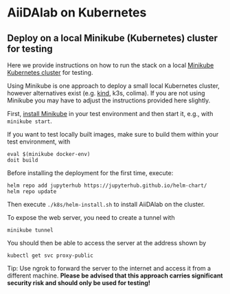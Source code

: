 # AiiDAlab on Kubernetes

## Deploy on a local Minikube (Kubernetes) cluster for testing

Here we provide instructions on how to run the stack on a local [Minikube Kubernetes cluster](https://minikube.sigs.k8s.io) for testing.

Using Minikube is one approach to deploy a small local Kubernetes cluster, however alternatives exist (e.g. [kind](https://kind.sigs.k8s.io/), k3s, colima).
If you are not using Minikube you may have to adjust the instructions provided here slightly.

First, [install Minikube](https://k8s-docs.netlify.app/en/docs/tasks/tools/install-minikube/) in your test environment and then start it, e.g., with `minikube start`.

If you want to test locally built images, make sure to build them within your test environment, with
```console
eval $(minikube docker-env)
doit build
```

Before installing the deployment for the first time, execute:

```console
helm repo add jupyterhub https://jupyterhub.github.io/helm-chart/
helm repo update
```

Then execute `./k8s/helm-install.sh` to install AiiDAlab on the cluster.

To expose the web server, you need to create a tunnel with
```console
minikube tunnel
```

You should then be able to access the server at the address shown by
```console
kubectl get svc proxy-public
```

Tip: Use ngrok to forward the server to the internet and access it from a different machine.
**Please be advised that this approach carries significant security risk and should only be used for testing!**
